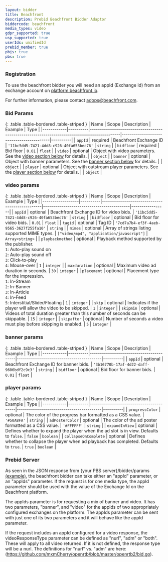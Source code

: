 ```yaml
---
layout: bidder
title: Beachfront
description: Prebid Beachfront Bidder Adaptor
biddercode: beachfront
media_types: video
gdpr_supported: true
usp_supported: true
userIds: unifiedId
prebid_member: true
pbjs: true
pbs: true
---
```


### Registration

To use the beachfront bidder you will need an appId (Exchange Id) from an exchange
account on [platform.beachfront.io](https://platform.beachfront.io).

For further information, please contact adops@beachfront.com.

### Bid Params

{: .table .table-bordered .table-striped }
| Name       | Scope    | Description                                                                                 | Example                                  | Type     |
|------------|----------|---------------------------------------------------------------------------------------------|------------------------------------------|----------|
| `appId`    | required | Beachfront Exchange ID                                                                      | `'11bc5dd5-7421-4dd8-c926-40fa653bec76'` | `string` |
| `bidfloor` | required | Bid floor                                                                                   | `0.01`                                   | `float`  |
| `video`    | optional | Object with video parameters. See the [video section below](#beachfront-video) for details. |                                          | `object` |
| `banner`   | optional | Object with banner parameters. See the [banner section below](#beachfront-banner) for details. |                                       | `object` |
| `player`   | optional | Object with outstream player parameters. See the [player section below](#beachfront-player) for details. |                             | `object` |

<a name="beachfront-video"></a>

### video params

{: .table .table-bordered .table-striped }
| Name             | Scope    | Description                                    | Example                                   | Type            |
|------------------|----------|------------------------------------------------|-------------------------------------------|-----------------|
| `appId`          | optional | Beachfront Exchange ID for video bids. | `'11bc5dd5-7421-4dd8-c926-40fa653bec76'` | `string` |
| `bidfloor`       | optional | Bid floor for video bids. | `0.01` | `float` |
| `tagid`          | optional | Tag ID | `'7cd7a7b4-ef3f-4aeb-9565-3627f255fa10'` | `string` |
| `mimes`          | optional | Array of strings listing supported MIME types. | `["video/mp4", "application/javascript"]` | `Array<string>` |
| `playbackmethod` | optional | Playback method supported by the publisher.<br/>`1`: Auto-play sound on<br/>`2`: Auto-play sound off<br/>`3`: Click-to-play<br/>`4`: Mouse-over | `1` | `integer` |
| `maxduration`    | optional | Maximum video ad duration in seconds. | `30` | `integer` |
| `placement`      | optional | Placement type for the impression.<br/>`1`: In-Stream<br/>`2`: In-Banner<br/>`3`: In-Article<br/>`4`: In-Feed<br/>`5`: Interstitial/Slider/Floating | `1` | `integer` |
| `skip`           | optional | Indicates if the player will allow the video to be skipped. | `1` | `integer` |
| `skipmin`        | optional | Videos of total duration greater than this number of seconds can be skippable. | `15` | `integer` |
| `skipafter`      | optional | Number of seconds a video must play before skipping is enabled. | `5` | `integer` |

<a name="beachfront-banner"></a>

### banner params

{: .table .table-bordered .table-striped }
| Name       | Scope    | Description                             | Example                                  | Type     |
|------------|----------|-----------------------------------------|------------------------------------------|----------|
| `appId`    | optional | Beachfront Exchange ID for banner bids. | `'3b16770b-17af-4d22-daff-9606bdf2c9c3'` | `string` |
| `bidfloor` | optional | Bid floor for banner bids. | `0.01` | `float` |

<a name="beachfront-player"></a>

### player params

{: .table .table-bordered .table-striped }
| Name       | Scope    | Description                             | Example                                  | Type     |
|------------|----------|-----------------------------------------|------------------------------------------|----------|
| `progressColor` | optional | The color of the progress bar formatted as a CSS value. | `'#50A8FA'` | `string` |
| `adPosterColor` | optional | The color of the ad poster formatted as a CSS value. | `'#FFFFFF'` | `string` |
| `expandInView` | optional | Defines whether to expand the player when the ad slot is in view. Defaults to `false`. | `false` | `boolean` |
| `collapseOnComplete` | optional | Defines whether to collapse the player when ad playback has completed. Defaults to `true`. | `true` | `boolean` |

### Prebid Server

As seen in the JSON response from \{your PBS server\}\/bidder\/params [(example)](https://prebid.adnxs.com/pbs/v1/bidders/params), the beachfront bidder can take either an "appId" parameter, or an "appIds" parameter. If the request is for one media type, the appId parameter should be used with the value of the Exchange Id on the Beachfront platform.

The appIds parameter is for requesting a mix of banner and video. It has two parameters, "banner", and "video" for the appIds of two appropriately configured exchanges on the platform. The appIds parameter can be sent with just one of its two parameters and it will behave like the appId parameter.

If the request includes an appId configured for a video response, the videoResponseType parameter can be defined as "nurl", "adm" or "both". These will apply to all video returned. If it is not defined, the response type will be a nurl. The definitions for "nurl" vs. "adm" are here: (https://github.com/mxmCherry/openrtb/blob/master/openrtb2/bid.go).
